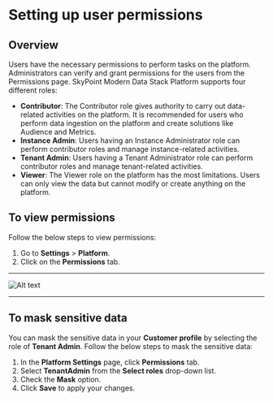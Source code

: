 # Setting up user permissions  

## Overview  

Users have the necessary permissions to perform tasks on the platform. Administrators can verify and grant permissions for the users from the Permissions page. SkyPoint Modern Data Stack Platform supports four different roles:

- **Contributor**: The Contributor role gives authority to carry out data-related activities on the platform. It is recommended for users who perform data ingestion on the platform and create solutions like Audience and Metrics.
- **Instance Admin**: Users having an Instance Administrator role can perform contributor roles and manage instance-related activities.
- **Tenant Admin**: Users having a Tenant Administrator role can perform contributor roles and manage tenant-related activities.
- **Viewer**: The Viewer role on the platform has the most limitations. Users can only view the data but cannot modify or create anything on the platform.

## To view permissions  

Follow the below steps to view permissions:  

1.	Go to **Settings** > **Platform**.
2.	Click on the **Permissions** tab.  

---
 
![Alt text](https://github.com/skypointcloud/platform/blob/master/docs/doc_snippets/PlatformPermissions.png?raw=true)  

---

## To mask sensitive data  

You can mask the sensitive data in your **Customer profile** by selecting the role of **Tenant Admin**. Follow the below steps to mask the sensitive data:

1. In the **Platform Settings** page, click **Permissions** tab.
2. Select **TenantAdmin** from the **Select roles** drop-down list.
3. Check the **Mask** option.
4. Click **Save** to apply your changes.

